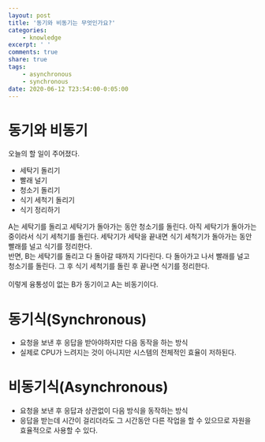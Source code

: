 ```yaml
---
layout: post
title: '동기와 비동기는 무엇인가요?'
categories:
    - knowledge
excerpt: ' '
comments: true
share: true
tags:
    - asynchronous
    - synchronous
date: 2020-06-12 T23:54:00-0:05:00
---
```


# 동기와 비동기

오늘의 할 일이 주어졌다.

-   세탁기 돌리기
-   빨래 널기
-   청소기 돌리기
-   식기 세척기 돌리기
-   식기 정리하기

A는 세탁기를 돌리고 세탁기가 돌아가는 동안 청소기를 돌린다. 아직 세탁기가 돌아가는 중이라서 식기 세척기를 돌린다. 세탁기가 세탁을 끝내면 식기 세척기가 돌아가는 동안 빨래를 널고 식기를 정리한다.<br/>
반면, B는 세탁기를 돌리고 다 돌아갈 때까지 기다린다. 다 돌아가고 나서 빨래를 널고 청소기를 돌린다. 그 후 식기 세척기를 돌린 후 끝나면 식기를 정리한다.<br/>
<br/>
이렇게 융통성이 없는 B가 동기이고 A는 비동기이다.<br/>

# 동기식(Synchronous)

-   요청을 보낸 후 응답을 받아야하지만 다음 동작을 하는 방식
-   실제로 CPU가 느려지는 것이 아니지만 시스템의 전체적인 효율이 저하된다.

# 비동기식(Asynchronous)

-   요청을 보낸 후 응답과 상관없이 다음 방식을 동작하는 방식
-   응답을 받는데 시간이 걸리더라도 그 시간동안 다른 작업을 할 수 있으므로 자원을 효율적으로 사용할 수 있다.
